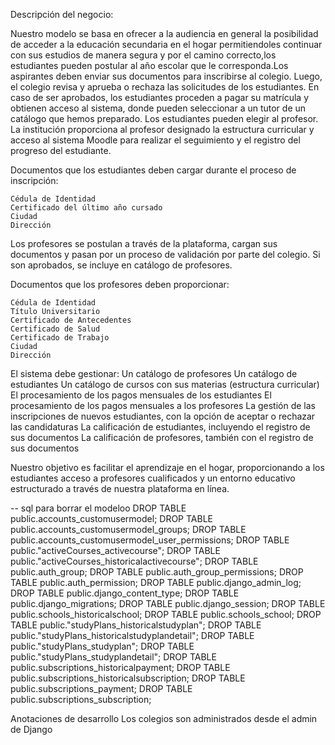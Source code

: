 Descripción del negocio:

Nuestro modelo se basa en ofrecer a la audiencia en general la posibilidad de acceder a la educación secundaria en el hogar permitiendoles continuar con sus estudios de manera segura y por el camino correcto,los estudiantes pueden postular al año escolar que le corresponda.Los aspirantes deben enviar sus documentos para inscribirse al colegio. Luego, el colegio revisa y aprueba o rechaza las solicitudes de los estudiantes. En caso de ser aprobados, los estudiantes proceden a pagar su matrícula y obtienen acceso al sistema, donde pueden seleccionar a un tutor de un catálogo que hemos preparado. Los estudiantes pueden elegir al profesor. La institución proporciona al profesor designado la estructura curricular y acceso al sistema Moodle para realizar el seguimiento y el registro del progreso del estudiante.

Documentos que los estudiantes deben cargar durante el proceso de inscripción:

    Cédula de Identidad
    Certificado del último año cursado
    Ciudad
    Dirección

Los profesores se postulan a través de la plataforma, cargan sus documentos y pasan por un proceso de validación por parte del colegio. Si son aprobados, se incluye en catálogo de profesores.

Documentos que los profesores deben proporcionar:

    Cédula de Identidad
    Título Universitario
    Certificado de Antecedentes
    Certificado de Salud
    Certificado de Trabajo
    Ciudad
    Dirección

El sistema debe gestionar:
    Un catálogo de profesores
    Un catálogo de estudiantes
    Un catálogo de cursos con sus materias (estructura curricular)
    El procesamiento de los pagos mensuales de los estudiantes
    El procesamiento de los pagos mensuales a los profesores
    La gestión de las inscripciones de nuevos estudiantes, con la opción de aceptar o rechazar las candidaturas
    La calificación de estudiantes, incluyendo el registro de sus documentos
    La calificación de profesores, también con el registro de sus documentos

Nuestro objetivo es facilitar el aprendizaje en el hogar, proporcionando a los estudiantes acceso a profesores cualificados y un entorno educativo estructurado a través de nuestra plataforma en línea.

-- sql para borrar el modeloo
DROP TABLE public.accounts_customusermodel;
DROP TABLE public.accounts_customusermodel_groups;
DROP TABLE public.accounts_customusermodel_user_permissions;
DROP TABLE public."activeCourses_activecourse";
DROP TABLE public."activeCourses_historicalactivecourse";
DROP TABLE public.auth_group;
DROP TABLE public.auth_group_permissions;
DROP TABLE public.auth_permission;
DROP TABLE public.django_admin_log;
DROP TABLE public.django_content_type;
DROP TABLE public.django_migrations;
DROP TABLE public.django_session;
DROP TABLE public.schools_historicalschool;
DROP TABLE public.schools_school;
DROP TABLE public."studyPlans_historicalstudyplan";
DROP TABLE public."studyPlans_historicalstudyplandetail";
DROP TABLE public."studyPlans_studyplan";
DROP TABLE public."studyPlans_studyplandetail";
DROP TABLE public.subscriptions_historicalpayment;
DROP TABLE public.subscriptions_historicalsubscription;
DROP TABLE public.subscriptions_payment;
DROP TABLE public.subscriptions_subscription;


Anotaciones de desarrollo
    Los colegios son administrados desde el admin de Django
    